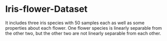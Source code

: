 # Iris-flower-Dataset
It includes three iris species with 50 samples each as well as some properties about each flower. One flower species is linearly separable from the other two, but the other two are not linearly separable from each other.
